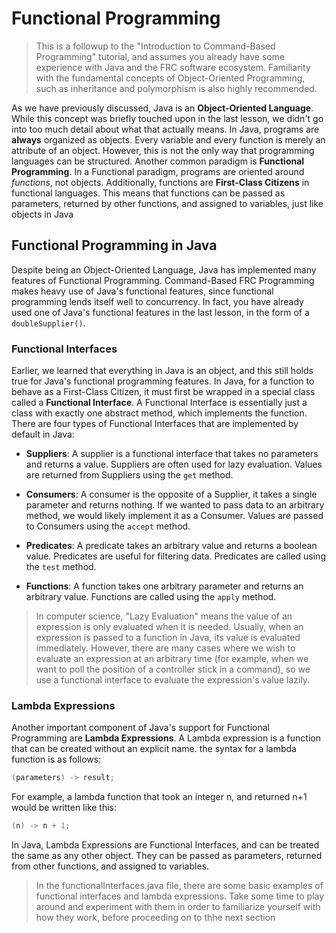 # Functional Programming 

>This is a followup to the "Introduction to Command-Based Programming" tutorial, and assumes you already have some experience with Java and the FRC software ecosystem. Familiarity with the fundamental concepts of Object-Oriented Programming, such as inheritance and polymorphism is also highly recommended.

As we have previously discussed, Java is an **Object-Oriented Language**. While this concept was briefly touched upon in the last lesson, we didn't go into too much detail about what that actually means. In Java, programs are **always** organized as objects. Every variable and every function is merely an attribute of an object. However, this is not the only way that programming languages can be structured. Another common paradigm is **Functional Programming**. In a Functional paradigm, programs are oriented around *functions*, not objects. Additionally, functions are **First-Class Citizens** in functional languages. This means that functions can be passed as parameters, returned by other functions, and assigned to variables, just like objects in Java

## Functional Programming in Java
Despite being an Object-Oriented Language, Java has implemented many features of Functional Programming. Command-Based FRC Programming makes heavy use of Java's functional features, since functional programming lends itself well to concurrency. In fact, you have already used one of Java's functional features in the last lesson, in the form of a `doubleSupplier()`.

### Functional Interfaces
Earlier, we learned that everything in Java is an object, and this still holds true for Java's functional programming features. In Java, for a function to behave as a First-Class Citizen, it must first be wrapped in a special class called a **Functional Interface**. A Functional Interface is essentially just a class with exactly one abstract method, which implements the function. There are four types of Functional Interfaces that are implemented by default in Java:

- **Suppliers**: A supplier is a functional interface that takes no parameters and returns a value. Suppliers are often used for lazy evaluation. Values are returned from Suppliers using the `get` method.

- **Consumers**: A consumer is the opposite of a Supplier, it takes a single parameter and returns nothing. If we wanted to pass data to an arbitrary method, we would likely implement it as a Consumer. Values are passed to Consumers using the `accept` method.

- **Predicates**: A predicate takes an arbitrary value and returns a boolean value. Predicates are useful for filtering data. Predicates are called using the `test` method.

- **Functions**: A function takes one arbitrary parameter and returns an arbitrary value. Functions are called using the `apply` method.

>In computer science, "Lazy Evaluation" means the value of an expression is only evaluated when it is needed. Usually, when an expression is passed to a function in Java, its value is evaluated immediately. However, there are many cases where we wish to evaluate an expression at an arbitrary time (for example, when we want to poll the position of a controller stick in a command), so we use a functional interface to evaluate the expression's value lazily.

### Lambda Expressions

Another important component of Java's support for Functional Programming are **Lambda Expressions**. A Lambda expression is a function that can be created without an explicit name. the syntax for a lambda function is as follows:
```java
(parameters) -> result;
```
For example, a lambda function that took an integer n, and returned n+1 would be written like this:
```java
(n) -> n + 1;
```
In Java, Lambda Expressions are Functional Interfaces, and can be treated the same as any other object. They can be passed as parameters, returned from other functions, and assigned to variables.

>In the functionalInterfaces.java file, there are some basic examples of functional interfaces and lambda expressions. Take some time to play around and experiment with them in order to familiarize yourself with how they work, before proceeding on to thhe next section